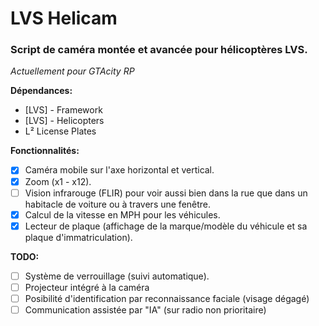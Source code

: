 # LVS Helicam
### Script de caméra montée et avancée pour hélicoptères LVS.

*Actuellement pour GTAcity RP*

__Dépendances:__
- [LVS] - Framework
- [LVS] - Helicopters
- L² License Plates

__Fonctionnalités:__
- [x] Caméra mobile sur l'axe horizontal et vertical.
- [x] Zoom (x1 - x12).
- [ ] Vision infrarouge (FLIR) pour voir aussi bien dans la rue que dans un habitacle de voiture ou à travers une fenêtre.
- [x] Calcul de la vitesse en MPH pour les véhicules.
- [x] Lecteur de plaque (affichage de la marque/modèle du véhicule et sa plaque d'immatriculation).

__TODO:__
- [ ] Système de verrouillage (suivi automatique).
- [ ] Projecteur intégré à la caméra
- [ ] Posibilité d'identification par reconnaissance faciale (visage dégagé)
- [ ] Communication assistée par "IA" (sur radio non prioritaire)
